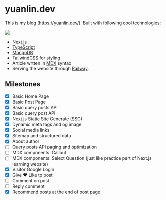 # yuanlin.dev

This is my blog (https://yuanlin.dev/). Built with following cool technologies:

![](https://skillicons.dev/icons?i=ts,next,tailwind,mongodb)

- [Next.js](https://nextjs.org/)
- [TypeScript](https://www.typescriptlang.org/)
- [MongoDB](https://www.mongodb.com/)
- [TailwindCSS](https://tailwindcss.com/) for styling
- Article wrtten in [MDX](https://mdxjs.com/) syntax
- Serving the website through [Railway](https://railway.app).

## Milestones

- [x] Basic Home Page
- [x] Basic Post Page
- [x] Basic query posts API
- [x] Basic query post API
- [x] Next.js Static Site Generate (SSG) 
- [x] Dynamic meta tags and og image
- [x] Social media links
- [x] Sitemap and structured data
- [x] About author
- [ ] Query posts API paging and optimization
- [ ] MDX components: Callout
- [ ] MDX components: Select Question (just like practice part of Next.js learning
  website)
- [x] Visitor Google Login
- [x] Give ❤️ Like to post
- [ ] Comment on post
- [ ] Reply comment
- [x] Recommend posts at the end of post page
